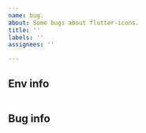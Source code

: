 ```yaml
---
name: bug.
about: Some bugs about flutter-icons.
title: ''
labels: ''
assignees: ''

---
```


<!-- Thank you for using flutter-icons!

    If you find a bug from using flutter-icons, 
    you can submit an issue according to the following requirements and we will deal with it in time

-->


 ## Env info
 <!--  Run `flutter doctor` fill in the operating environment information -->
 ```
 ```



 ## Bug info
 <!-- Describe any bug information you find  -->
 ```
 ```